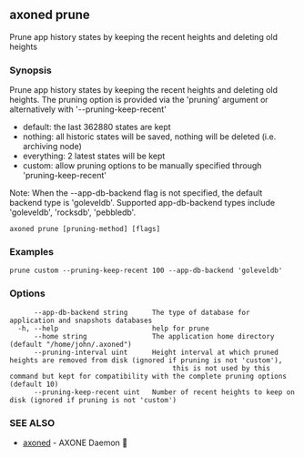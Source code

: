 ## axoned prune

Prune app history states by keeping the recent heights and deleting old heights

### Synopsis

Prune app history states by keeping the recent heights and deleting old heights.
The pruning option is provided via the 'pruning' argument or alternatively with '--pruning-keep-recent'

- default: the last 362880 states are kept
- nothing: all historic states will be saved, nothing will be deleted (i.e. archiving node)
- everything: 2 latest states will be kept
- custom: allow pruning options to be manually specified through 'pruning-keep-recent'

Note: When the --app-db-backend flag is not specified, the default backend type is 'goleveldb'.
Supported app-db-backend types include 'goleveldb', 'rocksdb', 'pebbledb'.

```
axoned prune [pruning-method] [flags]
```

### Examples

```
prune custom --pruning-keep-recent 100 --app-db-backend 'goleveldb'
```

### Options

```
      --app-db-backend string      The type of database for application and snapshots databases
  -h, --help                       help for prune
      --home string                The application home directory (default "/home/john/.axoned")
      --pruning-interval uint      Height interval at which pruned heights are removed from disk (ignored if pruning is not 'custom'), 
                                   		this is not used by this command but kept for compatibility with the complete pruning options (default 10)
      --pruning-keep-recent uint   Number of recent heights to keep on disk (ignored if pruning is not 'custom')
```

### SEE ALSO

- [axoned](axoned.md)	 - AXONE Daemon 👹
